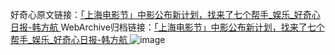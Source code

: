 好奇心原文链接：[「上海电影节」中影公布新计划，找来了七个帮手_娱乐_好奇心日报-韩方航 ](https://www.qdaily.com/articles/10797.html)
WebArchive归档链接：[「上海电影节」中影公布新计划，找来了七个帮手_娱乐_好奇心日报-韩方航 ](http://web.archive.org/web/20190623163216/https://www.qdaily.com/articles/10797.html)
![image](http://ww3.sinaimg.cn/large/007d5XDply1g3wg2qswjxj30u03iu4qp)